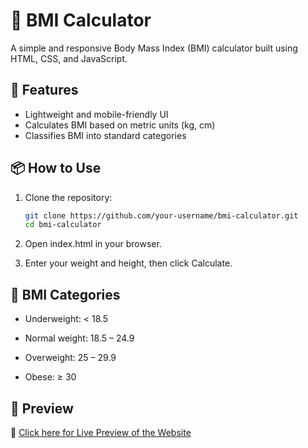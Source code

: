 # 🧮 BMI Calculator

A simple and responsive Body Mass Index (BMI) calculator built using HTML, CSS, and JavaScript.

## 🚀 Features

- Lightweight and mobile-friendly UI
- Calculates BMI based on metric units (kg, cm)
- Classifies BMI into standard categories

## 📦 How to Use

1. Clone the repository:
   ```bash
   git clone https://github.com/your-username/bmi-calculator.git
   cd bmi-calculator
   ```

2. Open index.html in your browser.

3. Enter your weight and height, then click Calculate.

## 🧠 BMI Categories

 - Underweight: < 18.5

 - Normal weight: 18.5 – 24.9

 - Overweight: 25 – 29.9

 - Obese: ≥ 30

## 📸 Preview

🔗 [Click here for Live Preview of the Website](https://4rshxnth.github.io/BMI-Calculator/)

